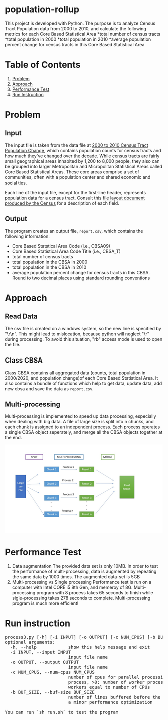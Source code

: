 # population-rollup
This project is developed with Python.
The purpose is to analyze Census Tract Population data from 2000 to 2010, and calculate the following metrics for each Core Based Statistical Area
*total number of census tracts
*total population in 2000
*total population in 2010 
*average population percent change for census tracts in this Core Based Statistical Area

# Table of Contents
1. [Problem](README.md#problem)
2. [Approach](README.md#Approach)
3. [Performance Test](README.md#Performance-Test)
4. [Run Instruction](README.md#Run-Instruction)

# Problem

## Input
The input file is taken from the data file at [2000 to 2010 Census Tract Population Change](https://www.census.gov/data/tables/time-series/dec/metro-micro/tract-change-00-10.html), which contains population counts for census tracts and how much they've changed over the decade. While census tracts are fairly small geographical areas inhabited by 1,200 to 8,000 people, they also can be grouped into larger Metropolitan and Micropolitan Statistical Areas called Core Based Statistical Areas. These core areas comprise a set of communities, often with a population center and shared economic and social ties. 

Each line of the input file, except for the first-line header, represents population data for a census tract. Consult this [file layout document produced by the Census](https://www2.census.gov/programs-surveys/metro-micro/technical-documentation/file-layout/tract-change-00-10/censustract-00-10-layout.doc) for a description of each field.

## Output
The program creates an output file, `report.csv`, which contains the following information:
* Core Based Statstical Area Code (i.e., CBSA09)
* Core Based Statistical Area Code Title (i.e., CBSA_T)
* total number of census tracts
* total population in the CBSA in 2000
* total population in the CBSA in 2010
* average population percent change for census tracts in this CBSA. Round to two decimal places using standard rounding conventions

# Approach
## Read Data
The csv file is created on a windows system, so the new line is specified by "\r\n". This might lead to mislocation, because python will neglect "\r" during processing. To avoid this situation, "rb" access mode is used to open the file.

## Class CBSA 
Class CBSA contains all aggregated data (counts, total population in 2000/2020, and population change)of each Core Based Statistical Area. It also contains a bundle of functions which help to get data, update data, add new cbsa and save the data as `report.csv`.

## Multi-processing
Multi-processing is implemented to speed up data processing, especially when dealing with big data. A file of large size is split into n chunks, and each chunk is assigned to an independent process. Each process operates a single CBSA object seperately, and merge all the CBSA objects together at the end.

![Screenshot](https://github.com/markice25/population-rollup/blob/main/doc/Slide1.jpg)


# Performance Test
1.  Data augmentation
The provided data set is only 10MB. In order to test the performance of multi-processing, data is augmented by repeating the same data by 1000 times. The augmented data-set is 5GB
2.  Multi-processing vs Single processing
Performance test is run on a computer with Intel CORE i5 8th Gen, and memeroy of 8G. Multi-processing program with 8 process takes 65 seconds to finish while sigle-processing takes 278 seconds to complete. Multi-processing program is much more efficient!

# Run instruction
<pre>
process3.py [-h] [-i INPUT] [-o OUTPUT] [-c NUM_CPUS] [-b BUF_SIZE]
optional arguments:
  -h, --help            show this help message and exit
  -i INPUT, --input INPUT
                        input file name
  -o OUTPUT, --output OUTPUT
                        input file name
  -c NUM_CPUS, --num-cpus NUM_CPUS
                        number of cpus for parallel processing, 0: single
                        process, >0: number of worker processes, <0: number of
                        workers equal to number of CPUs
  -b BUF_SIZE, --buf-size BUF_SIZE
                        number of lines buffered before the CSV parsing, just
                        a minor performance optimization

You can run `sh run.sh` to test the program
<pre>


